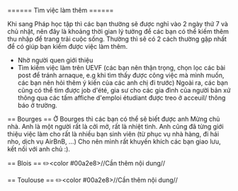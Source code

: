 ====== Tìm việc làm thêm ======

Khi sang Pháp học tập thì các bạn thường sẽ được nghỉ vào 2 ngày thứ 7 và chủ nhật, nên đây là khoảng thời gian lý tưởng để các bạn có thể kiếm thêm thu nhập để trang trải cuộc sống. Thường thì sẽ có 2 cách thường gặp nhất để có giúp bạn kiếm được việc làm thêm.

- Nhờ người quen giới thiệu
- Tìm kiếm việc làm trên UEVF (các bạn nên thận trọng, chọn lọc các bài post để tránh arnaque, e.g khi tìm thấy được công việc mà mình muốn, các bạn nên hỏi thêm ý kiến của các anh chị đi trước)
  Ngoài ra, các bạn cũng có thể tìm được job d'été, gia sư cho các gia đình của người bản xứ thông qua các tấm affiche d'emploi étudiant được treo ở acceuil/ thông báo ở trường.

== Bourges ==
Ở Bourges thì các bạn có thể sẽ biết được anh Mừng chủ nhà. Anh là một người rất là cởi mở, rất là nhiệt tình. Anh cũng đã từng giới thiệu việc làm cho rất là nhiều bạn sinh viên (từ phục vụ nhà hàng, đi hái nho, dịch vụ AirBnB, ...) Cho nên mình rất khuyến khích các bạn giao lưu, kết nối với anh chủ :).

== Blois ==
✏️<color #00a2e8>//Cần thêm nội dung//</color>

== Toulouse ==
✏️<color #00a2e8>//Cần thêm nội dung//</color>
